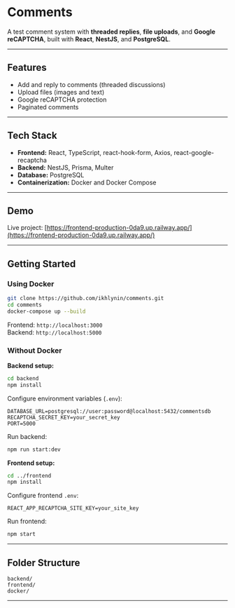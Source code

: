 # Comments

A test comment system with **threaded replies**, **file uploads**, and **Google reCAPTCHA**, built with **React**, **NestJS**, and **PostgreSQL**.

---

## Features

- Add and reply to comments (threaded discussions)
- Upload files (images and text)
- Google reCAPTCHA protection
- Paginated comments

---

## Tech Stack

- **Frontend:** React, TypeScript, react-hook-form, Axios, react-google-recaptcha
- **Backend:** NestJS, Prisma, Multer
- **Database:** PostgreSQL
- **Containerization:** Docker and Docker Compose

---

## Demo

Live project: [https://frontend-production-0da9.up.railway.app/](https://frontend-production-0da9.up.railway.app/)

---

## Getting Started

### Using Docker

```bash
git clone https://github.com/ikhlynin/comments.git
cd comments
docker-compose up --build
```

Frontend: `http://localhost:3000`  
Backend: `http://localhost:5000`

### Without Docker

**Backend setup:**

```bash
cd backend
npm install
```

Configure environment variables (`.env`):

```env
DATABASE_URL=postgresql://user:password@localhost:5432/commentsdb
RECAPTCHA_SECRET_KEY=your_secret_key
PORT=5000
```

Run backend:

```bash
npm run start:dev
```

**Frontend setup:**

```bash
cd ../frontend
npm install
```

Configure frontend `.env`:

```env
REACT_APP_RECAPTCHA_SITE_KEY=your_site_key
```

Run frontend:

```bash
npm start
```

---

## Folder Structure

```
backend/
frontend/
docker/
```

---

